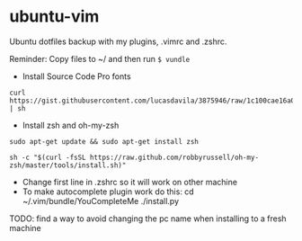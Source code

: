 # ubuntu-vim
Ubuntu dotfiles backup with my plugins, .vimrc and .zshrc.

Reminder: 
Copy files to ~/ and then run ```$ vundle```
- Install Source Code Pro fonts

```
curl https://gist.githubusercontent.com/lucasdavila/3875946/raw/1c100cae16a06bef154af0f290d665405b554b3b/install_source_code_pro.sh | sh 
```

- Install zsh and oh-my-zsh
```
sudo apt-get update && sudo apt-get install zsh 

sh -c "$(curl -fsSL https://raw.github.com/robbyrussell/oh-my-zsh/master/tools/install.sh)"
```

- Change first line in .zshrc so it will work on other machine
- To make autocomplete plugin work do this: cd ~/.vim/bundle/YouCompleteMe
./install.py

TODO: find a way to avoid changing the pc name when installing to a fresh machine
